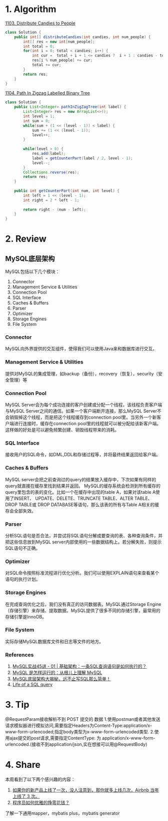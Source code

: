 # 1. Algorithm
[1103. Distribute Candies to People](https://leetcode.com/problems/distribute-candies-to-people/description/)
```java
class Solution {
    public int[] distributeCandies(int candies, int num_people) {
        int[] res = new int[num_people];
        int total = 0;
        for(int i = 0; total < candies; i++) {
            int cur =  total + i + 1 <= candies ?  i + 1 : candies - total;
            res[i % num_people] += cur;
            total += cur;
        }
        return res;
    }
}
```

[1104. Path In Zigzag Labelled Binary Tree](https://leetcode.com/problems/path-in-zigzag-labelled-binary-tree/description/)
```java
class Solution {
    public List<Integer> pathInZigZagTree(int label) {
        List<Integer> res = new ArrayList<>();
        int level = 1;
        int sum = 0;
        while(sum + (1 << (level - 1)) < label) {
            sum += (1 << (level - 1));
            level++;
        }
        
        while(level > 0) {
            res.add(label);
            label = getCounterPart(label / 2, level - 1);
            level--;
        }
        Collections.reverse(res);
        return res;
    }
    
    public int getCounterPart(int num, int level) {
        int left = 1 << (level - 1);  
        int right = 2 * left - 1;  
        
        return right - (num - left);
    }
}
```

# 2. Review
## MySQL底层架构
MySQL包括以下几个模块：
  1. Connector
  2. Management Service & Utilities
  3. Connection Pool
  4. SQL Interface
  7. Caches & Buffers
  5. Parser
  6. Optimizer
  8. Storage Engines
  9. File System
  
### Connector 
MySQL向外界提供的交互组件，使得我们可以使用Java来和数据库进行交互。

### Management Service & Utilities
提供对MySQL的集成管理，如backup（备份），recovery（恢复），security（安全管理）等

### Connection Pool
MySQL Server会为每个成功连接的客户创建或分配一个线程，该线程负责客户端与MySQL Server之间的通信。如果一个客户端断开连接，那么MySQL Server不会销毁掉这个线程，而是把这个线程缓存到connection pool里。当另外一个新客户端进行连接时，缓存在connection pool里的线程就可以被分配给该新客户端。这样做的好处是可以避免频繁创建、销毁线程带来的消耗。

### SQL Interface
接收用户的SQL命令，如DML,DDL和存储过程等，并将最终结果返回给客户端。

### Caches & Buffers
MySQL server会把之前查询过的query的结果放入缓存中，下次如果有同样的query就直接在缓存里找到结果并返回。
MySQL的缓存系统会检测到所有缓存的query里包含的表的变化。比如一个在缓存中出现的table A，如果对该table A使用了INSERT、 UPDATE、DELETE、TRUNCATE TABLE、ALTER TABLE、DROP TABLE或 DROP DATABASE等语句，那么该表的所有与Table A相关的缓存会全部失效。

### Parser
分析SQL语句是否合法，并尝试将SQL语句分解成要查询的表、各种查询条件，并把这些信息放到MySQL server内部使用的一些数据结构上。若分解失败，则提示SQL语句不正确。

### Optimizer
对SQL命令按照标准流程进行优化分析。我们可以使用EXPLAIN语句来查看某个语句的执行计划。

### Storage Engines
在完成查询优化之后，我们没有真正的访问数据表。MySQL通过Storage Engine（存储引擎）来存储、提取数据。MySQL提供了很多不同的存储引擎，最常用的存储引擎是InnoDB。

### File System
实际存储MySQL数据库文件和日志等文件的地方。

### References
  1. [MySQL实战45讲 - 01 | 基础架构：一条SQL查询语句是如何执行的？](https://time.geekbang.org/column/article/68319)
  1. [MySQL 是怎样运行的：从根儿上理解 MySQL](https://juejin.im/book/5bffcbc9f265da614b11b731/section/5bffcbc9f265da61553a8bc9)
  1. [MySQL底层架构大揭秘，远不止写SQL那么简单！](https://mp.weixin.qq.com/s/GhFgpnmQ3_KEP46BjSi5dQ)
  1. [Life of a SQL query](https://numeracy.co/blog/life-of-a-sql-query)
  
  
# 3. Tip
@RequestParam接收解析不到 POST 提交的 数据
1.使用postman或者其他发送请求模拟器进行模拟访问,需要指定Headers为Content-Type:application/x-www-form-urlencoded;指定body类型为x-www-form-urlencoded类型.
2.使用ajax提交的post请求,需要指定ContentType: 为 application/x-www-form-urlencoded.(接收不到application/json,实在想接可以用@RequestBody)


# 4. Share
本周看到了以下两个感兴趣的内容：
1. [如果你的新产品上线了一次，没人注意到，那你就多上线几次，Airbnb 当年上线了 3 次。](https://wanqu.co/a/6830/double-shipping/)
2. [程序员如何优雅的挣零花钱？](https://github.com/easychen/howto-make-more-money)

了解一下通用mapper，mybatis plus，mybatis generator
